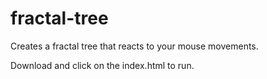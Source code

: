 # fractal-tree

Creates a fractal tree that reacts to your mouse movements. 

Download and click on the index.html to run.
